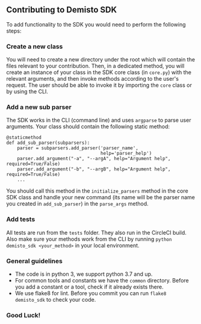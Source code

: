## Contributing to Demisto SDK

To add functionality to the SDK you would need to perform the following steps:

### Create a new class
You will need to create a new directory under the root which will contain the files relevant to your contribution.
Then, in a dedicated method, you will create an instance of your class in the SDK core class (in `core.py`) with the relevant arguments, and then invoke methods
according to the user's request. The user should be able to invoke it by importing the `core` class or by using the CLI.

### Add a new sub parser
The SDK works in the CLI (command line) and uses `argparse` to parse user arguments. 
Your class should contain the following static method:
```
@staticmethod
def add_sub_parser(subparsers):
    parser = subparsers.add_parser('parser_name',
                                   help='parser_help')
    parser.add_argument("-a", "--argA", help="Argument help", required=True/False)
    parser.add_argument("-b", "--argB", help="Argument help", required=True/False)
    ...
``` 
You should call this method in the `initialize_parsers` method in the core SDK class and handle your new command
(its name will be the parser name you created in `add_sub_parser`) in the `parse_args` method. 
 
### Add tests
All tests are run from the `tests` folder. They also run in the CircleCI build.
Also make sure your methods work from the CLI by running `python demisto_sdk <your_method>` in your local environment.

### General guidelines
* The code is in python 3, we support python 3.7 and up.
* For common tools and constants we have the `common` directory. Before you add a constant or a tool, check if it already exists there.
* We use flake8 for lint. Before you commit you can run `flake8 demisto_sdk` to check your code.

### Good Luck!